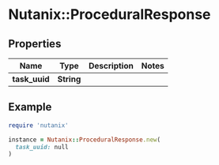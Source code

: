 # Nutanix::ProceduralResponse

## Properties

| Name | Type | Description | Notes |
| ---- | ---- | ----------- | ----- |
| **task_uuid** | **String** |  |  |

## Example

```ruby
require 'nutanix'

instance = Nutanix::ProceduralResponse.new(
  task_uuid: null
)
```

